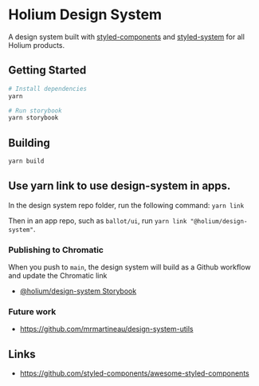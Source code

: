 # Holium Design System

A design system built with [styled-components](https://styled-components.com/) and [styled-system](https://styled-system.com/) for all Holium products.

## Getting Started

```zsh
# Install dependencies
yarn

# Run storybook
yarn storybook
```

## Building

```zsh
yarn build
```

## Use yarn link to use design-system in apps.

In the design system repo folder, run the following command: `yarn link`

Then in an app repo, such as `ballot/ui`, run `yarn link "@holium/design-system"`.

### Publishing to Chromatic

When you push to `main`, the design system will build as a Github workflow and update the Chromatic link

- [@holium/design-system Storybook](https://www.chromatic.com/library?appId=6247412e158b48003a2ee65b)

### Future work

- https://github.com/mrmartineau/design-system-utils

## Links

- https://github.com/styled-components/awesome-styled-components
